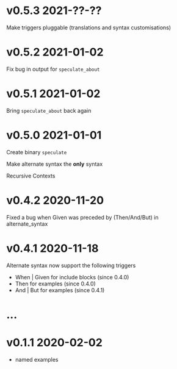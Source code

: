 # v0.5.3 2021-??-??

Make triggers pluggable (translations and syntax customisations)

# v0.5.2 2021-01-02

Fix bug in output for `speculate_about` 

# v0.5.1 2021-01-02

Bring `speculate_about` back again

# v0.5.0 2021-01-01

Create binary `speculate`


Make alternate syntax the **only** syntax

Recursive Contexts


# v0.4.2 2020-11-20

Fixed a bug when Given was preceded by (Then/And/But) in alternate_syntax

# v0.4.1 2020-11-18

Alternate syntax now support the following triggers

- When | Given for include blocks (since 0.4.0)
- Then for examples (since 0.4.0)
- And | But for examples (since 0.4.1)

# ...

# v0.1.1 2020-02-02 

- named examples
